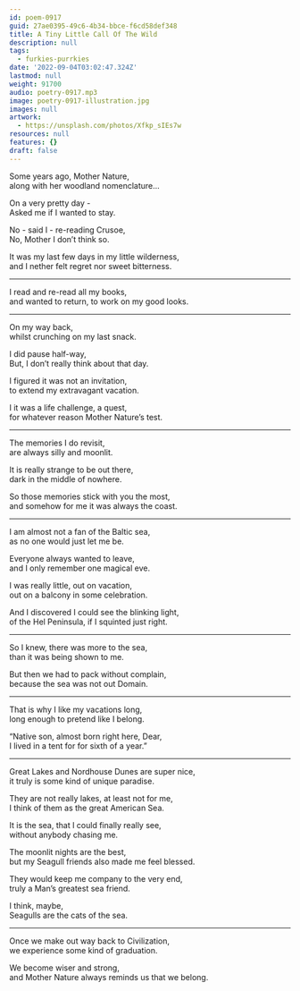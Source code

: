 ```yaml
---
id: poem-0917
guid: 27ae0395-49c6-4b34-bbce-f6cd58def348
title: A Tiny Little Call Of The Wild
description: null
tags:
  - furkies-purrkies
date: '2022-09-04T03:02:47.324Z'
lastmod: null
weight: 91700
audio: poetry-0917.mp3
image: poetry-0917-illustration.jpg
images: null
artwork:
  - https://unsplash.com/photos/Xfkp_sIEs7w
resources: null
features: {}
draft: false
---
```


Some years ago, Mother Nature,\
along with her woodland nomenclature...

On a very pretty day -\
Asked me if I wanted to stay.

No - said I - re-reading Crusoe,\
No, Mother I don’t think so.

It was my last few days in my little wilderness,\
and I nether felt regret nor sweet bitterness.

---

I read and re-read all my books,\
and wanted to return, to work on my good looks.

---

On my way back,\
whilst crunching on my last snack.

I did pause half-way,\
But, I don’t really think about that day.

I figured it was not an invitation,\
to extend my extravagant vacation.

I it was a life challenge, a quest,\
for whatever reason Mother Nature’s test.

---

The memories I do revisit,\
are always silly and moonlit.

It is really strange to be out there,\
dark in the middle of nowhere.

So those memories stick with you the most,\
and somehow for me it was always the coast.

---

I am almost not a fan of the Baltic sea,\
as no one would just let me be.

Everyone always wanted to leave,\
and I only remember one magical eve.

I was really little, out on vacation,\
out on a balcony in some celebration.

And I discovered I could see the blinking light,\
of the Hel Peninsula, if I squinted just right.

---

So I knew, there was more to the sea,\
than it was being shown to me.

But then we had to pack without complain,\
because the sea was not out Domain.

---

That is why I like my vacations long,\
long enough to pretend like I belong.

“Native son, almost born right here, Dear,\
I lived in a tent for for sixth of a year.”

---

Great Lakes and Nordhouse Dunes are super nice,\
it truly is some kind of unique paradise.

They are not really lakes, at least not for me,\
I think of them as the great American Sea.

It is the sea, that I could finally really see,\
without anybody chasing me.

The moonlit nights are the best,\
but my Seagull friends also made me feel blessed.

They would keep me company to the very end,\
truly a Man’s greatest sea friend.

I think, maybe,\
Seagulls are the cats of the sea.

---

Once we make out way back to Civilization,\
we experience some kind of graduation.

We become wiser and strong,\
and Mother Nature always reminds us that we belong.
